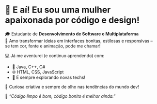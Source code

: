 # 👋 E aí! Eu sou uma mulher apaixonada por código e design!

🎓 Estudante de **Desenvolvimento de Software e Multiplataforma**  
🎨 Amo transformar ideias em interfaces bonitas, estilosas e responsivas – se tem cor, fonte e animação, pode me chamar!

💻 Já me aventurei (e continuo aprendendo) com:
- 🧠 Java, C++, C#
- 🌐 HTML, CSS, JavaScript
- 🧩 E sempre explorando novas techs!

🚀 Curiosa criativa e sempre de olho nas tendências do mundo dev!

📍 _“Código limpo é bom, código bonito é melhor ainda.”_
